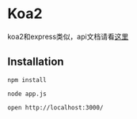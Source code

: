 # Koa2

koa2和express类似，api文档请看[这里](https://koa.bootcss.com/)

## Installation

```
npm install 

node app.js

open http://localhost:3000/
```